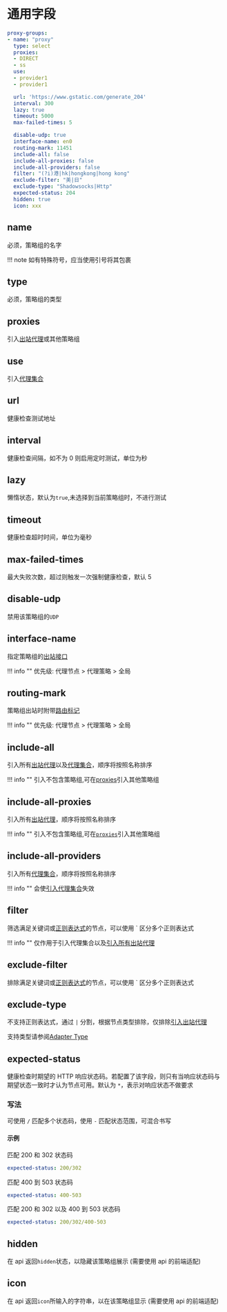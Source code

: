 # 通用字段

```{.yaml linenums="1"}
proxy-groups:
- name: "proxy"
  type: select
  proxies:
  - DIRECT
  - ss
  use:
  - provider1
  - provider1

  url: 'https://www.gstatic.com/generate_204'
  interval: 300
  lazy: true
  timeout: 5000
  max-failed-times: 5

  disable-udp: true
  interface-name: en0
  routing-mark: 11451
  include-all: false
  include-all-proxies: false
  include-all-providers: false
  filter: "(?i)港|hk|hongkong|hong kong"
  exclude-filter: "美|日"
  exclude-type: "Shadowsocks|Http"
  expected-status: 204
  hidden: true
  icon: xxx
```

## name

必须，策略组的名字

!!! note
    如有特殊符号，应当使用引号将其包裹

## type

必须，策略组的类型

## proxies

引入[出站代理](../proxies/index.md)或其他策略组

## use

引入[代理集合](../proxy-providers/index.md)

## url

健康检查测试地址

## interval

健康检查间隔，如不为 0 则启用定时测试，单位为秒

## lazy

懒惰状态，默认为`true`,未选择到当前策略组时，不进行测试

## timeout

健康检查超时时间，单位为毫秒

## max-failed-times

最大失败次数，超过则触发一次强制健康检查，默认 5

## disable-udp

禁用该策略组的`UDP`

## interface-name

指定策略组的[出站接口](../general.md#_11)

!!! info ""
    优先级: 代理节点 > 代理策略 > 全局

## routing-mark

策略组出站时附带[路由标记](../general.md#_12)

!!! info ""
    优先级: 代理节点 > 代理策略 > 全局

## include-all

引入所有[出站代理](../proxies/index.md)以及[代理集合](../proxy-providers/index.md)，顺序将按照名称排序

!!! info ""
    引入不包含策略组,可在[proxies](./index.md#proxies)引入其他策略组

## include-all-proxies

引入所有[出站代理](../proxies/index.md)，顺序将按照名称排序

!!! info ""
    引入不包含策略组,可在[`proxies`](./index.md#proxies)引入其他策略组

## include-all-providers

引入所有[代理集合](../proxy-providers/index.md)，顺序将按照名称排序

!!! info ""
    会使[引入代理集合](./index.md#use)失效

## filter

筛选满足关键词或[正则表达式](https://github.com/ziishaned/learn-regex/blob/master/translations/README-cn.md)的节点，可以使用 ` 区分多个正则表达式

!!! info ""
    仅作用于引入代理集合以及[引入所有出站代理](./index.md#include-all-proxies)

## exclude-filter

排除满足关键词或[正则表达式](https://github.com/ziishaned/learn-regex/blob/master/translations/README-cn.md)的节点，可以使用 ` 区分多个正则表达式

## exclude-type

不支持正则表达式，通过 `|` 分割，根据节点类型排除，仅排除[引入出站代理](#proxies)

支持类型请参阅[Adapter Type](https://github.com/MetaCubeX/mihomo/blob/fbead56ec97ae93f904f4476df1741af718c9c2a/constant/adapters.go#L18-L45)

## expected-status

健康检查时期望的 HTTP 响应状态码。若配置了该字段，则只有当响应状态码与期望状态一致时才认为节点可用。默认为 `*`，表示对响应状态不做要求

### 写法

可使用 `/` 匹配多个状态码，使用 `-` 匹配状态范围，可混合书写

#### 示例

匹配 200 和 302 状态码

```{.yaml linenums="1"}
expected-status: 200/302
```

匹配 400 到 503 状态码

```{.yaml linenums="1"}
expected-status: 400-503
```

匹配 200 和 302 以及 400 到 503 状态码

```{.yaml linenums="1"}
expected-status: 200/302/400-503
```

## hidden

在 api 返回`hidden`状态，以隐藏该策略组展示 (需要使用 api 的前端适配)

## icon

在 api 返回`icon`所输入的字符串，以在该策略组显示 (需要使用 api 的前端适配)
